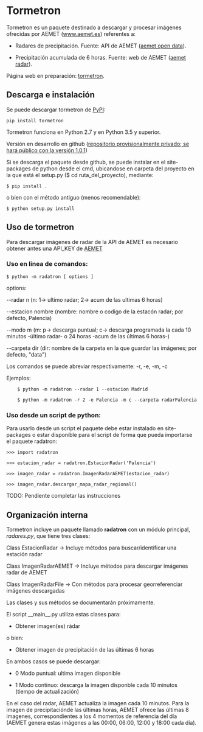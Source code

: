 # Tormetron

Tormetron es un paquete destinado a descargar y procesar imágenes ofrecidas por AEMET (www.aemet.es) referentes a:

  * Radares de precipitación. Fuente: API de AEMET ([aemet open data](https://opendata.aemet.es/)).

  * Precipitación acumulada de 6 horas. Fuente: web de AEMET ([aemet radar](http://www.aemet.es/es/eltiempo/observacion/radar)).
  
Página web en preparación: [tormetron](https://tormetron.com/).


## Descarga e instalación

Se puede descargar tormetron de [PyPI](https://pypi.org/project/tormetron/):

    pip install tormetron

Tormetron funciona en Python 2.7 y en Python 3.5 y superior.

Versión en desarrollo en github ([repositorio provisionalmente privado; se hará público con la versión 1.0.1](https://github.com/jlbmdm/tormetron))

Si se descarga el paquete desde github, se puede instalar en el site-packages de python desde el cmd, ubicandose en carpeta del proyecto en la que está el setup.py ($ cd ruta_del_proyecto), mediante:

    $ pip install .

o bien con el método antiguo (menos recomendable):

    $ python setup.py install

## Uso de tormetron

Para descargar imágenes de radar de la API de AEMET es necesario obtener antes una API_KEY de [AEMET](https://opendata.aemet.es/centrodedescargas/altaUsuario)

### Uso en linea de comandos:

    $ python -m radatron [ options ]
    
options:

 --radar n
 		 (n: 1-> ultimo radar; 2-> acum de las ultimas 6 horas)

 --estacion nombre
 		 (nombre: nombre o codigo de la estacón radar; por defecto, Palencia)
		
 --modo m
 		 (m: p-> descarga puntual; c-> descarga programada la cada 10 minutos -último radar- o 24 horas -acum de las últimas 6 horas-)
		
 --carpeta dir
 		 (dir: nombre de la carpeta en la que guardar las imágenes; por defecto, "data")
			
Los comandos se puede abreviar respectivamente: -r, -e, -m, -c

  Ejemplos:
  
		$ python -m radatron --radar 1 --estacion Madrid
    
		$ python -m radatron -r 2 -e Palencia -m c --carpeta radarPalencia


### Uso desde un script de python:

Para usarlo desde un script el paquete debe estar instalado en site-packages o estar disponible para el script de forma que pueda importarse el paquete radatron:

	>>> import radatron

	>>> estacion_radar = radatron.EstacionRadar('Palencia')

	>>> imagen_radar = radatron.ImagenRadarAEMET(estacion_radar)

	>>> imagen_radar.descargar_mapa_radar_regional()


TODO: Pendiente completar las instrucciones


## Organización interna

Tormetron incluye un paquete llamado __radatron__ con un módulo principal, _radares.py_, que tiene tres clases:

  Class EstacionRadar     -> Incluye métodos para buscar/identificar una estación radar
  
  Class ImagenRadarAEMET  -> Incluye métodos para descargar imágenes radar de AEMET

  Class ImagenRadarFile   -> Con métodos para procesar georreferenciar imágenes descargadas

Las clases y sus métodos se documentarán próximamente.

El script \_\_main\_\_.py utiliza estas clases para:

 * Obtener imagen(es) rádar

  o bien:

 * Obtener imagen de precipitación de las últimas 6 horas
    
En ambos casos se puede descargar:
		
 * 0 Modo puntual: ultima imagen disponible
			
 * 1 Modo continuo: descarga la imagen disponble cada 10 minutos (tiempo de actualización)

En el caso del radar, AEMET actualiza la imagen cada 10 minutos. Para la imagen de precipitaciónde las últimas horas, AEMET ofrece las últimas 8 imagenes, correspondientes a los 4 momentos de referencia del día (AEMET genera estas imágenes a las 00:00, 06:00, 12:00 y 18:00 cada día).


